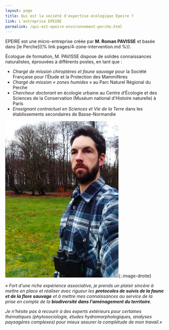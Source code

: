 ```yaml
---
layout: page
title: Qui est la société d'expertise écologique Epeire ?
link: L'entreprise EPEIRE
permalink: /qui-est-epeire-environnement-perche.html
---
```



EPEIRE est une micro-entreprise créée par **M. Roman PAVISSE** et basée dans [le Perche]({% link pages/4-zone-intervention.md %}).

Écologue de formation, M. PAVISSE dispose de solides connaissances naturalistes, éprouvées à différents postes, en tant que :
- *Chargé de mission chiroptères et faune sauvage* pour la Société Française pour l’Étude et la Protection des Mammifères
- *Chargé de mission « zones humides »* au Parc Naturel Régional du Perche
- *Chercheur doctorant* en écologie urbaine au Centre d’Écologie et des Sciences de la Conservation (Muséum national d'Histoire naturelle) à Paris
- *Enseignant contractuel en Sciences et Vie de la Terre* dans les établissements secondaires de Basse-Normandie

![Roman Pavisse](/images/roman-2.jpg "Roman Pavisse"){:.image-droite}


*« Fort d'une riche expérience associative, je prends un plaisir sincère à mettre en place et réaliser avec rigueur les **protocoles de suivis de la faune et de la flore sauvage** et à mettre mes connaissances au service de la prise en compte de la **biodiversité dans l'aménagement du territoire**.*

*Je n'hésite pas à recourir à des experts extérieurs pour certaines thématiques (phytosociologie, études hydromorphologiques, analyses paysagères complexes) pour mieux assurer la complétude de mon travail.»*
